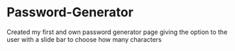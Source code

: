 # Password-Generator

Created my first and own password generator page giving the option to the user with a slide bar to choose how many characters
